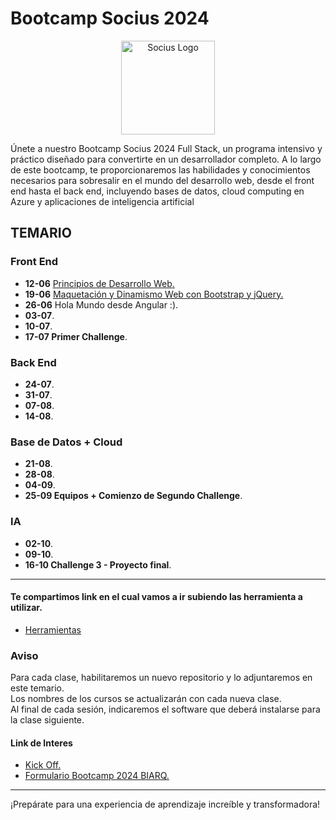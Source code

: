 # Bootcamp Socius 2024

<p align="center">
  <a href="https://sociuscorp.com" target="blank"><img src="https://cdn.discordapp.com/attachments/1002989483853103136/1249718678514307216/bootcamp.png?ex=666852b7&is=66670137&hm=c8f4dbddbfe6dc65f9c36e6b972884e46fc3e5b59826ef8fa12ec3570d8b8c07&" width="150" height="150" alt="Socius Logo" /></a>
</p>

<p>Únete a nuestro Bootcamp Socius 2024 Full Stack, un programa intensivo y práctico diseñado para convertirte en un desarrollador completo. A lo largo de este bootcamp, te proporcionaremos las habilidades y conocimientos necesarios para sobresalir en el mundo del desarrollo web, desde el front end hasta el back end, incluyendo bases de datos, cloud computing en Azure y aplicaciones de inteligencia artificial</p>

## TEMARIO

### Front End
* <b>12-06</b> [Principios de Desarrollo Web.](https://github.com/calvarezmanzo/Principios-de-Desarrollo-Web) 
* <b>19-06</b> [Maquetación y Dinamismo Web con Bootstrap y jQuery.](https://github.com/calvarezmanzo/Maquetaci-n-y-Dinamismo-Web-con-Bootstrap-y-jQuery.) 
* <b>26-06</b> Hola Mundo desde Angular :). 
* <b>03-07</b>. 
* <b>10-07</b>. 
* <b>17-07 Primer Challenge</b>.


### Back End
* <b>24-07</b>. 
* <b>31-07</b>. 
* <b>07-08</b>.
* <b>14-08</b>. 
 
### Base de Datos + Cloud
* <b>21-08</b>. 
* <b>28-08</b>. 
* <b>04-09</b>. 
* <b>25-09 Equipos + Comienzo de Segundo Challenge</b>.
 
### IA
* <b>02-10</b>. 
* <b>09-10</b>. 
* <b>16-10 Challenge 3 - Proyecto final</b>.

---
#### Te compartimos link en el cual vamos a ir subiendo las herramienta a utilizar.
* [Herramientas](https://gist.github.com/BiarqGabriel/535122a685b1768dc04bb5be4f0e0904)

### Aviso

Para cada clase, habilitaremos un nuevo repositorio y lo adjuntaremos en este temario.<br> 
Los nombres de los cursos se actualizarán con cada nueva clase. <br>
Al final de cada sesión, indicaremos el software que deberá instalarse para la clase siguiente.

#### Link de Interes
* [Kick Off.](https://github.com/calvarezmanzo/BootcampSocius2024/blob/main/Bienvenida%20-%20Bootcamp%202024.pdf)
* [Formulario Bootcamp 2024 BIARQ.](https://forms.office.com/r/g7FDR6H54z)



---

¡Prepárate para una experiencia de aprendizaje increíble y transformadora!
